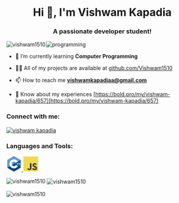 <h1 align="center">Hi 👋, I'm Vishwam Kapadia</h1>
<h3 align="center">A passionate developer student!</h3>

<img align="right" alt="programming" width="400" src="https://media1.giphy.com/media/qgQUggAC3Pfv687qPC/giphy.gif">

<p align="left"> <img src="https://komarev.com/ghpvc/?username=vishwam1510&label=Profile%20views&color=0e75b6&style=flat" alt="vishwam1510" /> </p>

- 🌱 I’m currently learning **Computer Programming**

- 👨‍💻 All of my projects are available at [github.com/Vishwam1510](github.com/Vishwam1510)

- 📫 How to reach me **vishwamkapadiaa@gmail.com**

- 📄 Know about my experiences [https://bold.pro/my/vishwam-kapadia/657](https://bold.pro/my/vishwam-kapadia/657)

<h3 align="left">Connect with me:</h3>
<p align="left">
<a href="https://www.linkedin.com/in/vishwam-kapadia-806480220/" target="blank"><img align="center" src="https://raw.githubusercontent.com/rahuldkjain/github-profile-readme-generator/master/src/images/icons/Social/linked-in-alt.svg" alt="vishwam kapadia" height="30" width="40" /></a>
</p>

<h3 align="left">Languages and Tools:</h3>
<p align="left"> <a href="https://www.w3schools.com/cpp/" target="_blank" rel="noreferrer"> <img src="https://raw.githubusercontent.com/devicons/devicon/master/icons/cplusplus/cplusplus-original.svg" alt="cplusplus" width="40" height="40"/> </a> <a href="https://developer.mozilla.org/en-US/docs/Web/JavaScript" target="_blank" rel="noreferrer"> <img src="https://raw.githubusercontent.com/devicons/devicon/master/icons/javascript/javascript-original.svg" alt="javascript" width="40" height="40"/> </a> </p>

<p><img align="left" src="https://github-readme-stats.vercel.app/api/top-langs?username=vishwam1510&show_icons=true&locale=en&layout=compact" alt="vishwam1510" /></p>

<p>&nbsp;<img align="center" src="https://github-readme-stats.vercel.app/api?username=vishwam1510&show_icons=true&locale=en" alt="vishwam1510" /></p>

<p><img align="center" src="https://github-readme-streak-stats.herokuapp.com/?user=vishwam1510&" alt="vishwam1510" /></p>
